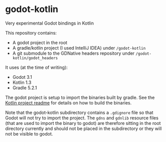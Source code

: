 # godot-kotlin
Very experimental Godot bindings in Kotlin

This repository contains:
 - A godot project in the root
 - A gradle/kotlin project (I used IntelliJ IDEA) under `/godot-kotlin`
 - A git submodule to the GDNative headers repository under `/godot-kotlin/godot_headers`

It uses (at the time of writing):
 - Godot 3.1
 - Kotlin 1.3
 - Gradle 5.2.1

The godot project is setup to import the binaries built by gradle.
See the [Kotlin project readme](/godot-kotlin/README.md) for details on how to build the binaries.

Note that the godot-kotlin subdirectory contains a `.gdignore` file so that Godot will not try to import the project. 
The `gdns` and `gdnlib` resource files (that are used to import the binary to godot) are therefore sitting in the root directory
currently and should not be placed in the subdirectory or they will not be visible to godot.
